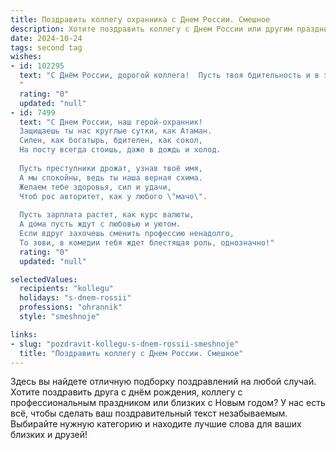 ```yaml
---
title: Поздравить коллегу охранника с Днем России. Смешное
description: Хотите поздравить коллегу с Днем России или другим праздником? Наш ИИ создаст незабываемое поздравление, а вы обязательно выделитесь среди других.  
date: 2024-10-24
tags: second tag
wishes:
- id: 102295
  text: "С Днём России, дорогой коллега!  Пусть твоя бдительность и в этот праздник не дремлет, но только за безопасностью шашлыка!  Желаю тебе крепкого здоровья, чтобы ни один злоумышленник (даже комар) не смог прорваться к твоей чашечке с холодненьким!  С праздником!
  "
  rating: "0"
  updated: "null"
- id: 7499
  text: "С Днем России, наш герой-охранник!
  Защищаешь ты нас круглые сутки, как Атаман.
  Силен, как богатырь, бдителен, как сокол,
  На посту всегда стоишь, даже в дождь и холод.
  
  Пусть преступники дрожат, узнав твоё имя,
  А мы спокойны, ведь ты наша верная схима.
  Желаем тебе здоровья, сил и удачи,
  Чтоб рос авторитет, как у любого \"мачо\".
  
  Пусть зарплата растет, как курс валюты,
  А дома пусть ждут с любовью и уютом.
  Если вдруг захочешь сменить профессию ненадолго,
  То зови, в комедии тебя ждет блестящая роль, однозначно!"
  rating: "0"
  updated: "null"

selectedValues:
  recipients: "kollegu"
  holidays: "s-dnem-rossii"
  professions: "ohrannik"
  style: "smeshnoje"

links:
- slug: "pozdravit-kollegu-s-dnem-rossii-smeshnoje"
  title: "Поздравить коллегу с Днем России. Смешное"
---
```


Здесь вы найдете отличную подборку поздравлений на любой случай.
Хотите поздравить друга с днём рождения, коллегу с профессиональным праздником или близких с Новым годом? У нас есть всё, чтобы сделать ваш поздравительный текст незабываемым. Выбирайте нужную категорию и находите лучшие слова для ваших близких и друзей!
